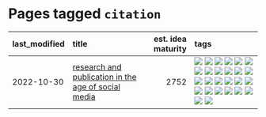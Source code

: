 # Pages tagged `citation`

|last_modified|title|est. idea maturity|tags
|:---|:---|---:|:---|
|2022-10-30|[research and publication in the age of social media](../research-and-social.md)|2752|[![](https://img.shields.io/badge/tag-arxiv-f76896)](../tags/arxiv.md) [![](https://img.shields.io/badge/tag-citation-0e5ec)](../tags/citation.md) [![](https://img.shields.io/badge/tag-corrections-36f98)](../tags/corrections.md) [![](https://img.shields.io/badge/tag-credit-3a9a4f)](../tags/credit.md) [![](https://img.shields.io/badge/tag-curation-d9f12f)](../tags/curation.md) [![](https://img.shields.io/badge/tag-discoverability-fe76cf)](../tags/discoverability.md) [![](https://img.shields.io/badge/tag-discussion-8fb3d)](../tags/discussion.md) [![](https://img.shields.io/badge/tag-feed-8a140)](../tags/feed.md) [![](https://img.shields.io/badge/tag-git-83cbca)](../tags/git.md) [![](https://img.shields.io/badge/tag-git-83cbca)](../tags/git.md) [![](https://img.shields.io/badge/tag-historyofscience-e33481)](../tags/historyofscience.md) [![](https://img.shields.io/badge/tag-mastodon-b59164)](../tags/mastodon.md) [![](https://img.shields.io/badge/tag-openreview-2b1224)](../tags/openreview.md) [![](https://img.shields.io/badge/tag-paperswithcode-869cae)](../tags/paperswithcode.md) [![](https://img.shields.io/badge/tag-platform-3c7f53)](../tags/platform.md) [![](https://img.shields.io/badge/tag-publication-c6963e)](../tags/publication.md) [![](https://img.shields.io/badge/tag-reproducibility-22d494)](../tags/reproducibility.md) [![](https://img.shields.io/badge/tag-research-90446b)](../tags/research.md) [![](https://img.shields.io/badge/tag-retractions-35d2ce)](../tags/retractions.md) [![](https://img.shields.io/badge/tag-search-8e95e2)](../tags/search.md) [![](https://img.shields.io/badge/tag-socialmedia-be4650)](../tags/socialmedia.md) [![](https://img.shields.io/badge/tag-stackoverflow-3f3dc3)](../tags/stackoverflow.md) [![](https://img.shields.io/badge/tag-subscription-cdef47)](../tags/subscription.md) [![](https://img.shields.io/badge/tag-transparency-dd597e)](../tags/transparency.md) [![](https://img.shields.io/badge/tag-twitter-99b5f2)](../tags/twitter.md) [![](https://img.shields.io/badge/tag-validation-d46ff4)](../tags/validation.md)|